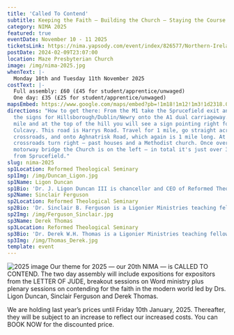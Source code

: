 ```yaml
---
title: 'Called To Contend'
subtitle: Keeping the Faith – Building the Church – Staying the Course
category: NIMA 2025
featured: true
eventDate: November 10 - 11 2025
ticketsLink: https://nima.yapsody.com/event/index/826577/Northern-Ireland-Ministry-Assembly-2025
postDate: 2024-02-09T23:07:00
location: Maze Presbyterian Church
image: /img/nima-2025.jpg
whenText: |-
  Monday 10th and Tuesday 11th November 2025
costText: |-
  Full assembly: £60 (£45 for student/apprentice/unwaged) 
  One day: £35 (£25 for student/apprentice/unwaged)
mapsEmbed: https://www.google.com/maps/embed?pb=!1m18!1m12!1m3!1d2318.0010047523247!2d-6.117361399999999!3d54.480564099999995!2m3!1f0!2f0!3f0!3m2!1i1024!2i768!4f13.1!3m3!1m2!1s0x486103191e37a8d1%3A0x2af07ebaec4c8898!2sMaze%20Presbyterian%20Church!5e0!3m2!1sen!2suk!4v1628795706431!5m2!1sen!2suk
directions: "How to get there: From the M1 take the Sprucefield exit and follow
  the signs for Hillsborough/Dublin/Newry onto the A1 dual carriageway. After 1
  mile and at the top of the hill you will see a sign pointing right for
  Culcavy. This road is Harrys Road. Travel for 1 mile, go straight across the
  crossroads, and onto Aghnatrisk Road, which again is 1 mile long. At this
  crossroads turn right – past houses and a Methodist church. Once over the
  motorway bridge the Church is on the left – in total it's just over 3 miles
  from Sprucefield."
slug: nima-2025
sp1Location: Reformed Theological Seminary
sp1Img: /img/Duncan_Ligon.jpg
sp1Name: Ligon Duncan
sp1Bio: 'Dr. J. Ligon Duncan III is chancellor and CEO of Reformed Theological Seminary, where he is also the John E. Richards Professor of Systematic and Historical Theology. Dr. Duncan has written, edited, and contributed to several books including Preaching the Cross, Women’s Ministry in the Local Church, Should We Leave Our Churches?, and Fear Not!'
sp2Name: Sinclair Ferguson
sp2Location: Reformed Theological Seminary
sp2Bio: 'Dr. Sinclair B. Ferguson is a Ligonier Ministries teaching fellow, vice-chairman of Ligonier Ministries, and Chancellor’s Professor of Systematic Theology at Reformed Theological Seminary. He is author of many books, including The Whole Christ, Maturity, and Devoted to God’s Church. Dr. Ferguson is also host of the podcast Things Unseen.'
sp2Img: /img/Ferguson_Sinclair.jpg
sp3Name: Derek Thomas
sp3Location: Reformed Theological Seminary
sp3Bio: 'Dr. Derek W.H. Thomas is a Ligonier Ministries teaching fellow and Chancellor’s Professor of Systematic and Pastoral Theology at Reformed Theological Seminary. He is author of many books, including Heaven on Earth, Strength for the Weary, and Let Us Worship God.'
sp3Img: /img/Thomas_Derek.jpg
template: event
---
```


![2025 image](/img/CalledToContend_25.jpg)
Our theme for 2025 — our 20th NIMA — is CALLED TO CONTEND. The two day assembly will include expositions for expositors from the LETTER OF JUDE, breakout sessions on Word ministry plus plenary sessions on contending for the faith in the modern world led by Drs. Ligon Duncan, Sinclair Ferguson and Derek Thomas.

We are holding last year’s prices until Friday 10th January, 2025. Thereafter, they will be subject to an increase to reflect our increased costs. You can BOOK NOW for the discounted price.
